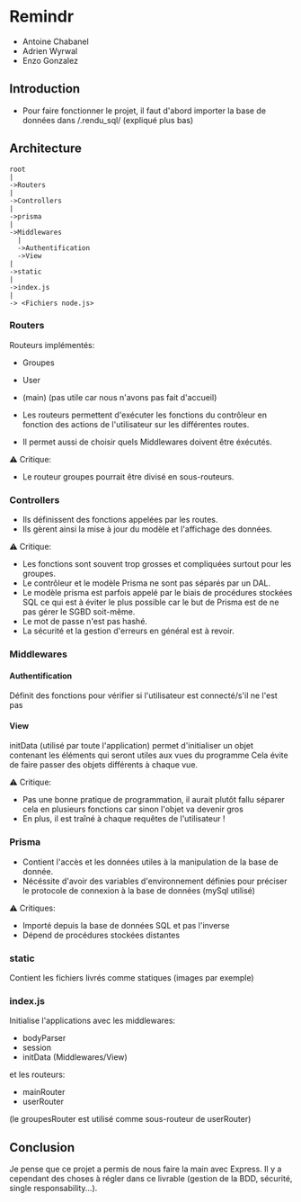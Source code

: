 # Remindr

* Antoine Chabanel
* Adrien Wyrwal
* Enzo Gonzalez

## Introduction
* Pour faire fonctionner le projet, il faut d'abord importer la base de données dans /.rendu_sql/ (expliqué plus bas)

## Architecture
```
root
|
->Routers
|
->Controllers
|
->prisma
|
->Middlewares
  |
  ->Authentification
  ->View
|
->static
|
->index.js
|
-> <Fichiers node.js>
```

### Routers
Routeurs implémentés:
* Groupes
* User
* (main) (pas utile car nous n'avons pas fait d'accueil)

* Les routeurs permettent d'exécuter les fonctions du contrôleur en fonction des actions de l'utilisateur sur les différentes routes.
* Il permet aussi de choisir quels Middlewares doivent être éxécutés.

:warning: Critique:
* Le routeur groupes pourrait être divisé en sous-routeurs.

### Controllers
* Ils définissent des fonctions appelées par les routes.
* Ils gèrent ainsi la mise à jour du modèle et l'affichage des données.

:warning: Critique:
* Les fonctions sont souvent trop grosses et compliquées surtout pour les groupes.
* Le contrôleur et le modèle Prisma ne sont pas séparés par un DAL.
* Le modèle prisma est parfois appelé par le biais de procédures stockées SQL ce qui est à éviter le plus possible car le but de Prisma est de ne pas gérer le SGBD soit-même.
* Le mot de passe n'est pas hashé.
* La sécurité et la gestion d'erreurs en général est à revoir.

### Middlewares

#### Authentification
Définit des fonctions pour vérifier si l'utilisateur est connecté/s'il ne l'est pas

#### View
initData (utilisé par toute l'application) permet d'initialiser un objet contenant les éléments qui seront utiles aux vues du programme
Cela évite de faire passer des objets différents à chaque vue.

:warning: Critique:
* Pas une bonne pratique de programmation, il aurait plutôt fallu séparer cela en plusieurs fonctions car sinon l'objet va devenir gros
* En plus, il est traîné à chaque requêtes de l'utilisateur !

### Prisma
* Contient l'accès et les données utiles à la manipulation de la base de donnée.
* Nécéssite d'avoir des variables d'environnement définies pour préciser le protocole de connexion à la base de données (mySql utilisé)

:warning: Critiques: 
* Importé depuis la base de données SQL et pas l'inverse
* Dépend de procédures stockées distantes

### static
Contient les fichiers livrés comme statiques (images par exemple)

### index.js
Initialise l'applications avec les middlewares:
* bodyParser
* session
* initData (Middlewares/View)

et les routeurs:
* mainRouter
* userRouter

(le groupesRouter est utilisé comme sous-routeur de userRouter)

## Conclusion

Je pense que ce projet a permis de nous faire la main avec Express.
Il y a cependant des choses à régler dans ce livrable (gestion de la BDD, sécurité, single responsability...).